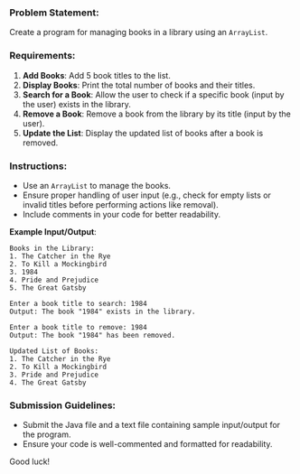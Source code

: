 ### Problem Statement:

Create a program for managing books in a library using an `ArrayList`.

### Requirements:

1. **Add Books**: Add 5 book titles to the list.
2. **Display Books**: Print the total number of books and their titles.
3. **Search for a Book**: Allow the user to check if a specific book (input by the user) exists in the library.
4. **Remove a Book**: Remove a book from the library by its title (input by the user).
5. **Update the List**: Display the updated list of books after a book is removed.

### Instructions:

- Use an `ArrayList` to manage the books.
- Ensure proper handling of user input (e.g., check for empty lists or invalid titles before performing actions like removal).
- Include comments in your code for better readability.

**Example Input/Output**:

```
Books in the Library:
1. The Catcher in the Rye
2. To Kill a Mockingbird
3. 1984
4. Pride and Prejudice
5. The Great Gatsby

Enter a book title to search: 1984
Output: The book "1984" exists in the library.

Enter a book title to remove: 1984
Output: The book "1984" has been removed.

Updated List of Books:
1. The Catcher in the Rye
2. To Kill a Mockingbird
3. Pride and Prejudice
4. The Great Gatsby

```

### Submission Guidelines:

- Submit the Java file and a text file containing sample input/output for the program.
- Ensure your code is well-commented and formatted for readability.

Good luck!